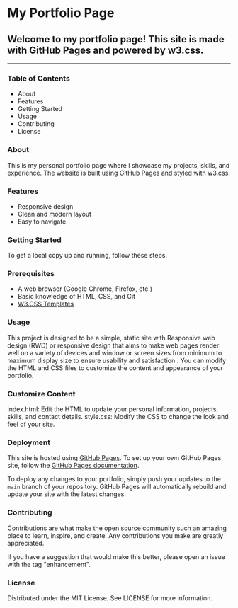 # My Portfolio Page
## Welcome to my portfolio page! This site is made with GitHub Pages and powered by w3.css.
---
### Table of Contents
- About
- Features
- Getting Started
- Usage
- Contributing
- License

### About
This is my personal portfolio page where I showcase my projects, skills, and experience. The website is built using GitHub Pages and styled with w3.css.

### Features

- Responsive design
- Clean and modern layout
- Easy to navigate
 
### Getting Started
To get a local copy up and running, follow these steps.

### Prerequisites
- A web browser (Google Chrome, Firefox, etc.)
- Basic knowledge of HTML, CSS, and Git
- [W3.CSS Templates](https://www.w3schools.com/w3css/w3css_templates.asp)

### Usage
This project is designed to be a simple, static site with Responsive web design (RWD) or responsive design that aims to make web pages render well on a variety of devices and window or screen sizes from minimum to maximum display size to ensure usability and satisfaction.. You can modify the HTML and CSS files to customize the content and appearance of your portfolio.

### Customize Content
index.html: Edit the HTML to update your personal information, projects, skills, and contact details.
style.css: Modify the CSS to change the look and feel of your site.

### Deployment

This site is hosted using [GitHub Pages](https://pages.github.com/). To set up your own GitHub Pages site, follow the [GitHub Pages documentation](https://docs.github.com/en/pages/getting-started-with-github-pages).

To deploy any changes to your portfolio, simply push your updates to the `main` branch of your repository. GitHub Pages will automatically rebuild and update your site with the latest changes.


### Contributing
Contributions are what make the open source community such an amazing place to learn, inspire, and create. Any contributions you make are greatly appreciated.

If you have a suggestion that would make this better, please open an issue with the tag "enhancement".

### License
Distributed under the MIT License. See LICENSE for more information.
